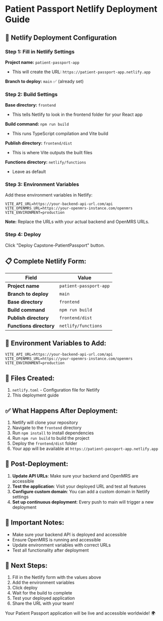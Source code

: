 # Patient Passport Netlify Deployment Guide

## 🚀 Netlify Deployment Configuration

### **Step 1: Fill in Netlify Settings**

**Project name:** `patient-passport-app`
- This will create the URL: `https://patient-passport-app.netlify.app`

**Branch to deploy:** `main` ✅ (already set)

### **Step 2: Build Settings**

**Base directory:** `frontend`
- This tells Netlify to look in the frontend folder for your React app

**Build command:** `npm run build`
- This runs TypeScript compilation and Vite build

**Publish directory:** `frontend/dist`
- This is where Vite outputs the built files

**Functions directory:** `netlify/functions`
- Leave as default

### **Step 3: Environment Variables**

Add these environment variables in Netlify:

```
VITE_API_URL=https://your-backend-api-url.com/api
VITE_OPENMRS_URL=https://your-openmrs-instance.com/openmrs
VITE_ENVIRONMENT=production
```

**Note:** Replace the URLs with your actual backend and OpenMRS URLs.

### **Step 4: Deploy**

Click "Deploy Capstone-PatientPassport" button.

## 📋 **Complete Netlify Form:**

| Field | Value |
|-------|-------|
| **Project name** | `patient-passport-app` |
| **Branch to deploy** | `main` |
| **Base directory** | `frontend` |
| **Build command** | `npm run build` |
| **Publish directory** | `frontend/dist` |
| **Functions directory** | `netlify/functions` |

## 🔧 **Environment Variables to Add:**

```
VITE_API_URL=https://your-backend-api-url.com/api
VITE_OPENMRS_URL=https://your-openmrs-instance.com/openmrs
VITE_ENVIRONMENT=production
```

## 📁 **Files Created:**

1. `netlify.toml` - Configuration file for Netlify
2. This deployment guide

## ✅ **What Happens After Deployment:**

1. Netlify will clone your repository
2. Navigate to the `frontend` directory
3. Run `npm install` to install dependencies
4. Run `npm run build` to build the project
5. Deploy the `frontend/dist` folder
6. Your app will be available at `https://patient-passport-app.netlify.app`

## 🔗 **Post-Deployment:**

1. **Update API URLs**: Make sure your backend and OpenMRS are accessible
2. **Test the application**: Visit your deployed URL and test all features
3. **Configure custom domain**: You can add a custom domain in Netlify settings
4. **Set up continuous deployment**: Every push to main will trigger a new deployment

## 🚨 **Important Notes:**

- Make sure your backend API is deployed and accessible
- Ensure OpenMRS is running and accessible
- Update environment variables with correct URLs
- Test all functionality after deployment

## 🎯 **Next Steps:**

1. Fill in the Netlify form with the values above
2. Add the environment variables
3. Click deploy
4. Wait for the build to complete
5. Test your deployed application
6. Share the URL with your team!

Your Patient Passport application will be live and accessible worldwide! 🌍











